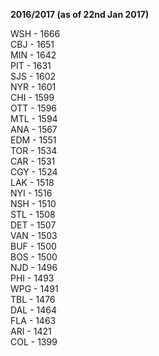 **2016/2017 (as of 22nd Jan 2017)**

WSH - 1666  
CBJ - 1651  
MIN - 1642  
PIT - 1631  
SJS - 1602  
NYR - 1601  
CHI - 1599  
OTT - 1596  
MTL - 1594  
ANA - 1567  
EDM - 1551  
TOR - 1534  
CAR - 1531  
CGY - 1524  
LAK - 1518  
NYI - 1516  
NSH - 1510  
STL - 1508  
DET - 1507  
VAN - 1503  
BUF - 1500  
BOS - 1500  
NJD - 1496  
PHI - 1493  
WPG - 1491  
TBL - 1476  
DAL - 1464  
FLA - 1463  
ARI - 1421  
COL - 1399  
